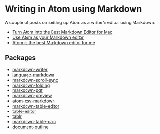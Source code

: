 # Writing in Atom using Markdown

A couple of posts on setting up Atom as a writer's editor using Markdown:

* [Turn Atom into the Best Markdown Editor for Mac][1]
* [Use Atom as your Markdown editor][2]
* [Atom is the best Markdown editor for me][3]

[1]: <https://www.news47ell.com/how-to/atom-best-markdown-editor-mac>
[2]: <https://discountry.github.io/2017/02/15/use-atom-as-your-markdown-editor>
[3]: <https://medium.com/@takezoe/atom-is-the-best-markdown-editor-for-me-76eec18d8185>

## Packages

* [markdown-writer][]
* [language-markdown][]
* [markdown-scroll-sync][]
* [markdown-folding][]
* [markdown-pdf][]
* [markdown-preview][]
* [atom-csv-markdown][]
* [markdown-table-editor][]
* [table-editor][]
* [tablr][]
* [markdown-table-calc][]
* [document-outline][]

[atom-csv-markdown]: <https://atom.io/packages/atom-csv-markdown>
[document-outline]: <https://atom.io/packages/document-outline>
[language-markdown]: <https://atom.io/packages/language-markdown>
[markdown-folding]: <https://atom.io/packages/markdown-folding>
[markdown-pdf]: <https://atom.io/packages/markdown-pdf>
[markdown-preview]: <https://atom.io/packages/markdown-preview>
[markdown-scroll-sync]: <https://atom.io/packages/markdown-scroll-sync>
[markdown-table-calc]: <https://atom.io/packages/markdown-table-calc>
[markdown-table-editor]: <https://atom.io/packages/markdown-table-editor>
[markdown-writer]: <https://atom.io/packages/markdown-writer>
[table-editor]: <https://atom.io/packages/table-editor>
[tablr]: <https://atom.io/packages/tablr>
